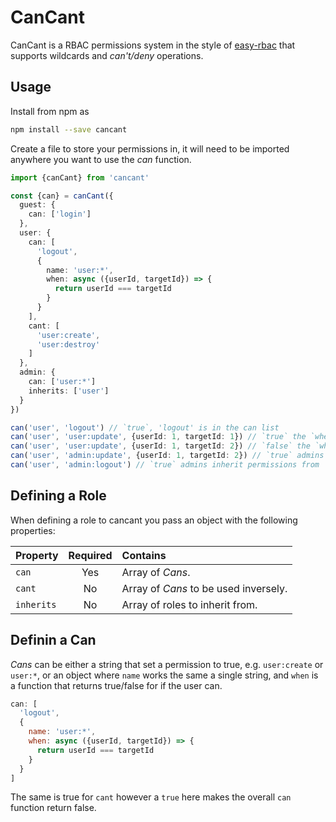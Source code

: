 # CanCant

CanCant is a RBAC permissions system in the style of
[easy-rbac](https://github.com/DeadAlready/easy-rbac) that supports wildcards
and _can't/deny_ operations.

## Usage

Install from npm as

```bash
npm install --save cancant
```

Create a file to store your permissions in, it will need to be imported anywhere
you want to use the _can_ function.

```ts
import {canCant} from 'cancant'

const {can} = canCant({
  guest: {
    can: ['login']
  },
  user: {
    can: [
      'logout',
      {
        name: 'user:*',
        when: async ({userId, targetId}) => {
          return userId === targetId
        }
      }
    ],
    cant: [
      'user:create',
      'user:destroy'
    ]
  },
  admin: {
    can: ['user:*']
    inherits: ['user']
  }
})

can('user', 'logout') // `true`, 'logout' is in the can list
can('user', 'user:update', {userId: 1, targetId: 1}) // `true` the `when` function checks that `userId` matches `targetId`
can('user', 'user:update', {userId: 1, targetId: 2}) // `false` the `when` function returns `false`
can('user', 'admin:update', {userId: 1, targetId: 2}) // `true` admins have 'user:*'
can('user', 'admin:logout') // `true` admins inherit permissions from 'user'
```

## Defining a Role

When defining a role to cancant you pass an object with the following
properties:

| Property   | Required | Contains                              |
| :--------- | :------: | :------------------------------------ |
| `can`      |   Yes    | Array of _Cans_.                      |
| `cant`     |    No    | Array of _Cans_ to be used inversely. |
| `inherits` |    No    | Array of roles to inherit from.       |

## Definin a Can

_Cans_ can be either a string that set a permission to true, e.g. `user:create`
or `user:*`, or an object where `name` works the same a single string, and
`when` is a function that returns true/false for if the user can.

```js
can: [
  'logout',
  {
    name: 'user:*',
    when: async ({userId, targetId}) => {
      return userId === targetId
    }
  }
]
```

The same is true for `cant` however a `true` here makes the overall `can`
function return false.
